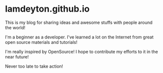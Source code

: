 # lamdeyton.github.io
<p>This is my blog for sharing ideas and awesome stuffs with people around the world!</p>
<p>I'm a beginner as a developer. I've learned a lot on the Internet from great open source materials and tutorials!</p>
<p>I'm really inspired by OpenSource! I hope to contribute my efforts to it in the near future!</p>
<p>Never too late to take action!</p>
